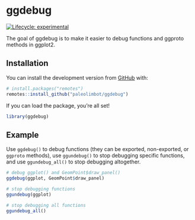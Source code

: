 
<!-- README.md is generated from README.Rmd. Please edit that file -->

# ggdebug

<!-- badges: start -->

[![Lifecycle:
experimental](https://img.shields.io/badge/lifecycle-experimental-orange.svg)](https://www.tidyverse.org/lifecycle/#experimental)
<!-- badges: end -->

The goal of ggdebug is to make it easier to debug functions and ggproto
methods in ggplot2.

## Installation

You can install the development version from
[GitHub](https://github.com/) with:

``` r
# install.packages("remotes")
remotes::install_github("paleolimbot/ggdebug")
```

If you can load the package, you’re all set\!

``` r
library(ggdebug)
```

## Example

Use `ggdebug()` to debug functions (they can be exported, non-exported,
or `ggproto` methods), use `ggundebug()` to stop debugging specific
functions, and use `ggundebug_all()` to stop debugging altogether.

``` r
# debug ggplot() and GeomPoint$draw_panel()
ggdebug(ggplot, GeomPoint$draw_panel)

# stop debugging functions
ggundebug(ggplot)

# stop debugging all functions
ggundebug_all()
```

